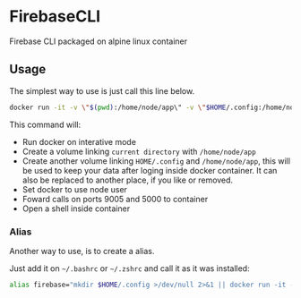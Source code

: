 # FirebaseCLI
Firebase CLI packaged on alpine linux container

## Usage
The simplest way to use is just call this line below.

```bash
docker run -it -v \"$(pwd):/home/node/app\" -v \"$HOME/.config:/home/node/.config\" -w \"/home/node/app\" --user=node -p 9005:9005 -p 5000:5000 node_firebase sh"
```
This command will:
* Run docker on interative mode
* Create a volume linking `current directory` with `/home/node/app`
* Create another volume linking `HOME/.config` and `/home/node/app`, this will be used to keep your data after loging inside docker container. It can also be replaced to another place, if you like or removed.
* Set docker to use node user
* Foward calls on ports 9005 and 5000 to container
* Open a shell inside container


### Alias
Another way to use, is to create a alias.

Just add it on `~/.bashrc` or `~/.zshrc` and call it as it was installed:
```bash
alias firebase="mkdir $HOME/.config >/dev/null 2>&1 || docker run -it -v \"$(pwd):/home/node/app\" -v \"$HOME/.config:/home/node/.config\" -w \"/home/node/app\" --user=node -p 9005:9005 -p 5000:5000 node_firebase firebase"
```
